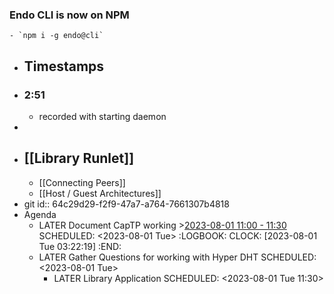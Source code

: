### Endo CLI is now on NPM
	- `npm i -g endo@cli`
- ## Timestamps
- ### 2:51
	- recorded with starting daemon
-
- ## [[Library Runlet]]
	- [[Connecting Peers]]
	- [[Host / Guest Architectures]]
- git
  id:: 64c29d29-f2f9-47a7-a764-7661307b4818
- Agenda
	- LATER Document CapTP working >[2023-08-01 11:00 - 11:30](#agenda://?start=1690902000736&end=1690903800736&allDay=false)
	  SCHEDULED: <2023-08-01 Tue>
	  :LOGBOOK:
	  CLOCK: [2023-08-01 Tue 03:22:19]
	  :END:
	- LATER Gather Questions for working with Hyper DHT
	  SCHEDULED: <2023-08-01 Tue>
		- LATER Library Application
		  SCHEDULED: <2023-08-01 Tue 11:30>
